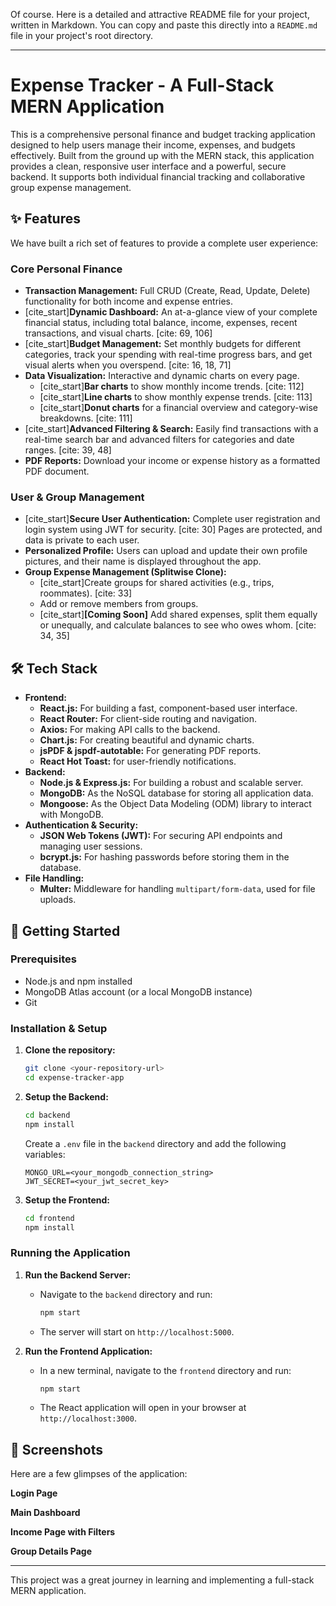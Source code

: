 Of course. Here is a detailed and attractive README file for your project, written in Markdown. You can copy and paste this directly into a `README.md` file in your project's root directory.

-----

# Expense Tracker - A Full-Stack MERN Application

This is a comprehensive personal finance and budget tracking application designed to help users manage their income, expenses, and budgets effectively. Built from the ground up with the MERN stack, this application provides a clean, responsive user interface and a powerful, secure backend. It supports both individual financial tracking and collaborative group expense management.

## ✨ Features

We have built a rich set of features to provide a complete user experience:

### Core Personal Finance

  * **Transaction Management:** Full CRUD (Create, Read, Update, Delete) functionality for both income and expense entries.
  * [cite\_start]**Dynamic Dashboard:** An at-a-glance view of your complete financial status, including total balance, income, expenses, recent transactions, and visual charts. [cite: 69, 106]
  * [cite\_start]**Budget Management:** Set monthly budgets for different categories, track your spending with real-time progress bars, and get visual alerts when you overspend. [cite: 16, 18, 71]
  * **Data Visualization:** Interactive and dynamic charts on every page.
      * [cite\_start]**Bar charts** to show monthly income trends. [cite: 112]
      * [cite\_start]**Line charts** to show monthly expense trends. [cite: 113]
      * [cite\_start]**Donut charts** for a financial overview and category-wise breakdowns. [cite: 111]
  * [cite\_start]**Advanced Filtering & Search:** Easily find transactions with a real-time search bar and advanced filters for categories and date ranges. [cite: 39, 48]
  * **PDF Reports:** Download your income or expense history as a formatted PDF document.

### User & Group Management

  * [cite\_start]**Secure User Authentication:** Complete user registration and login system using JWT for security. [cite: 30] Pages are protected, and data is private to each user.
  * **Personalized Profile:** Users can upload and update their own profile pictures, and their name is displayed throughout the app.
  * **Group Expense Management (Splitwise Clone):**
      * [cite\_start]Create groups for shared activities (e.g., trips, roommates). [cite: 33]
      * Add or remove members from groups.
      * [cite\_start]**[Coming Soon]** Add shared expenses, split them equally or unequally, and calculate balances to see who owes whom. [cite: 34, 35]

## 🛠️ Tech Stack

  * **Frontend:**
      * **React.js:** For building a fast, component-based user interface.
      * **React Router:** For client-side routing and navigation.
      * **Axios:** For making API calls to the backend.
      * **Chart.js:** For creating beautiful and dynamic charts.
      * **jsPDF & jspdf-autotable:** For generating PDF reports.
      * **React Hot Toast:** for user-friendly notifications.
  * **Backend:**
      * **Node.js & Express.js:** For building a robust and scalable server.
      * **MongoDB:** As the NoSQL database for storing all application data.
      * **Mongoose:** As the Object Data Modeling (ODM) library to interact with MongoDB.
  * **Authentication & Security:**
      * **JSON Web Tokens (JWT):** For securing API endpoints and managing user sessions.
      * **bcrypt.js:** For hashing passwords before storing them in the database.
  * **File Handling:**
      * **Multer:** Middleware for handling `multipart/form-data`, used for file uploads.

## 🚀 Getting Started

### Prerequisites

  * Node.js and npm installed
  * MongoDB Atlas account (or a local MongoDB instance)
  * Git

### Installation & Setup

1.  **Clone the repository:**

    ```bash
    git clone <your-repository-url>
    cd expense-tracker-app
    ```

2.  **Setup the Backend:**

    ```bash
    cd backend
    npm install
    ```

    Create a `.env` file in the `backend` directory and add the following variables:

    ```
    MONGO_URL=<your_mongodb_connection_string>
    JWT_SECRET=<your_jwt_secret_key>
    ```

3.  **Setup the Frontend:**

    ```bash
    cd frontend
    npm install
    ```

### Running the Application

1.  **Run the Backend Server:**

      * Navigate to the `backend` directory and run:
        ```bash
        npm start
        ```
      * The server will start on `http://localhost:5000`.

2.  **Run the Frontend Application:**

      * In a new terminal, navigate to the `frontend` directory and run:
        ```bash
        npm start
        ```
      * The React application will open in your browser at `http://localhost:3000`.

## 📸 Screenshots

Here are a few glimpses of the application:

**Login Page**

**Main Dashboard**

**Income Page with Filters**

**Group Details Page**

-----

This project was a great journey in learning and implementing a full-stack MERN application.
